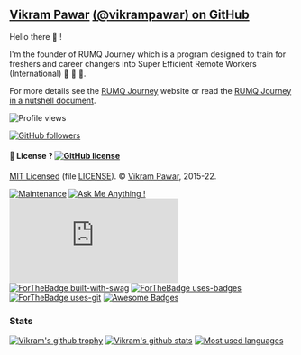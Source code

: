 ## [Vikram Pawar](https://www.linkedin.com/in/vikrammpawar/) [(@vikrampawar) on GitHub](https://github.com/vikrampawar)

Hello there :wave: !

I'm the founder of RUMQ Journey which is a program designed to train for freshers and career changers into Super Efficient Remote Workers (International) :rocket: :rocket: :rocket:.

For more details see the [RUMQ Journey](http://www.rumqjourney.com) website or read the [RUMQ Journey in a nutshell document](https://docs.google.com/document/d/e/2PACX-1vSRyJw9eiX8vEieUTHON9gwgBSiVcqSwTUO0243pSjGGK263SbiFl8_KGH5Vx2wqe6az6wX4irGQxvA/pub).

![Profile views](https://gpvc.arturio.dev/vikrampawar#film=papillon)

[![GitHub followers](https://img.shields.io/github/followers/vikrampawar.svg?style=social&label=Follow&maxAge=2592000#annee=BlackLotus)](https://github.com/vikrampawar?tab=followers)


#### :scroll: License ? [![GitHub license](https://img.shields.io/github/license/vikrampawar/vikrampawar.svg?going-to=PhD-Md)](https://github.com/vikrampawar/vikrampawar/blob/master/LICENSE)
[MIT Licensed](https://vikrampawar.mit-license.org/) (file [LICENSE](LICENSE)).
© [Vikram Pawar](https://GitHub.com/vikrampawar), 2015-22.

[![Maintenance](https://img.shields.io/badge/Maintained%3F-yes-green.svg)](https://GitHub.com/vikrampawar/vikrampawar/graphs/commit-activity)
[![Ask Me Anything !](https://img.shields.io/badge/Ask%20me-anything-1abc9c.svg)](https://GitHub.com/vikrampawar/ama&leaving=house)
[![Analytics](https://ga-beacon.appspot.com/UA-38514290-17/github.com/vikrampawar/vikrampawar/README.md?pixel)](https://GitHub.com/vikrampawar/vikrampawar/)[![ForTheBadge built-with-swag](http://ForTheBadge.com/images/badges/built-with-swag.svg)](https://GitHub.com/vikrampawar/&going=house)
[![ForTheBadge uses-badges](http://ForTheBadge.com/images/badges/uses-badges.svg)](http://ForTheBadge.com)
[![ForTheBadge uses-git](http://ForTheBadge.com/images/badges/uses-git.svg?min=13)](https://GitHub.com/)
[![Awesome Badges](https://img.shields.io/badge/badges-awesome-green.svg?hack=yes)](https://github.com/vikrampawar/badges)


### Stats
[![Vikram's github trophy](https://github-profile-trophy.vercel.app/?username=vikrampawar&row=1&no-bg=true)](https://github.com/ryo-ma/github-profile-trophy)
[![Vikram's github stats](https://github-readme-stats.vercel.app/api?username=vikrampawar&theme=blue-green&show_icons=true)](https://github.com/anuraghazra/github-readme-stats)
[![Most used languages](https://github-readme-stats.vercel.app/api/top-langs/?username=vikrampawar&theme=blue-green&layout=compact)](https://github.com/anuraghazra/github-readme-stats)



